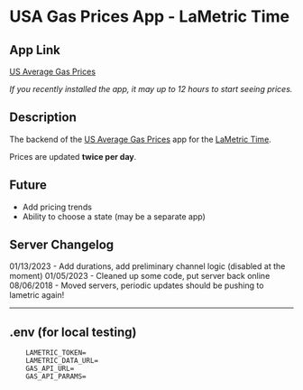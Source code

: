 # USA Gas Prices App - LaMetric Time

## App Link
[US Average Gas Prices](https://apps.lametric.com/apps/usa_average_gas_prices/3918)

*If you recently installed the app, it may up to 12 hours to start seeing prices.*

## Description
The backend of the [US Average Gas Prices](https://apps.lametric.com/apps/usa_average_gas_prices/3918) app for the [LaMetric Time](https://lametric.com/).

Prices are updated **twice per day**.

## Future
- Add pricing trends
- Ability to choose a state (may be a separate app)

## Server Changelog
01/13/2023 - Add durations, add preliminary channel logic (disabled at the moment)
01/05/2023 - Cleaned up some code, put server back online
08/06/2018 - Moved servers, periodic updates should be pushing to lametric again!

---
## .env (for local testing)
```
    LAMETRIC_TOKEN=
    LAMETRIC_DATA_URL=
    GAS_API_URL=
    GAS_API_PARAMS=
```
